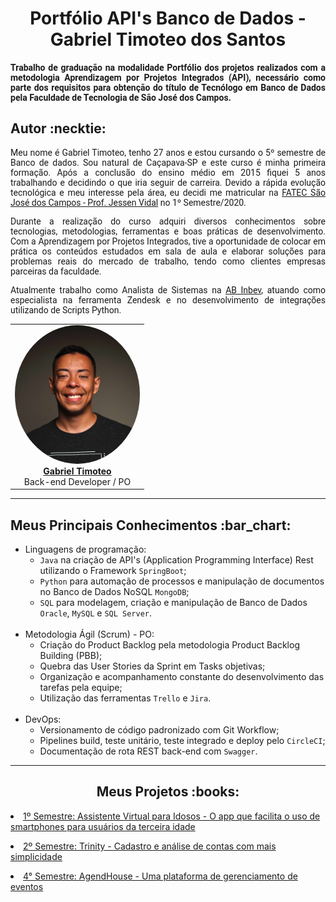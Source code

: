 <html>
<body>
  
 <h1 align="center"> Portfólio API's Banco de Dados - Gabriel Timoteo dos Santos</h1>  
  <h4 align="justify" style="font-family:roboto;"> Trabalho de graduação na modalidade Portfólio dos projetos realizados com a metodologia Aprendizagem por Projetos Integrados (API), necessário como parte dos requisitos para obtenção do título de Tecnólogo em Banco de Dados pela Faculdade de Tecnologia de São José dos Campos.</h4>
  
  <h2> Autor :necktie: </h2>
  
  <p align="justify" style="font-family:roboto;"> Meu nome é Gabriel Timoteo, tenho 27 anos e estou cursando o 5º semestre de Banco de dados. Sou natural de Caçapava-SP e este curso é minha primeira formação. Após a conclusão do ensino médio em 2015 fiquei 5 anos trabalhando e decidindo o que iria seguir de carreira. Devido a rápida evolução tecnológica e meu interesse pela área, eu decidi me matricular na <a href="https://fatecsjc-prd.azurewebsites.net/">FATEC São José dos Campos - Prof. Jessen Vidal</a> no 1º Semestre/2020.</p>
  <p align="justify" style="font-family:roboto;"> Durante a realização do curso adquiri diversos conhecimentos sobre tecnologias, metodologias, ferramentas e boas práticas de desenvolvimento. Com a Aprendizagem por Projetos Integrados, tive a oportunidade de colocar em prática os conteúdos estudados em sala de aula e elaborar soluções para problemas reais do mercado de trabalho, tendo como clientes empresas parceiras da faculdade. </p>
  <p align="justify" style="font-family:roboto;"> Atualmente trabalho como Analista de Sistemas na <a href="https://www.ab-inbev.com/">AB Inbev</a>, atuando como especialista na ferramenta Zendesk e no desenvolvimento de integrações utilizando de Scripts Python.</p>
  
  <table align="center">
<tr>
    <td align="center"><a href="https://www.linkedin.com/in/gabriel-timoteo-santos"><img style="border-radius: 50%;" src="https://github.com/gatimoteo/Portifolio/blob/main/images/GabrielTimoteo.png" width="200px;" alt=""/><br/><b>Gabriel Timoteo</b></a>
      <br/>
      Back-end Developer / PO
     </td>
   </tr>
  </table>
  
---

<h2> Meus Principais Conhecimentos :bar_chart:</h2>
<ul>
  <li>Linguagens de programação:
  <ul>
    <li><code>Java</code> na criação de API's (Application Programming Interface) Rest utilizando o Framework <code>SpringBoot</code>;</li>
    <li><code>Python</code> para automação de processos e manipulação de documentos no Banco de Dados NoSQL <code>MongoDB</code>;</li>
    <li><code>SQL</code> para modelagem, criação e manipulação de Banco de Dados <code>Oracle</code>, <code>MySQL</code> e <code>SQL Server</code>.</li>
    </ul></li>
  <br>
  <li> Metodologia Ágil (Scrum) - PO:
  <ul> 
    <li>Criação do Product Backlog pela metodologia Product Backlog Building (PBB);</li>
    <li>Quebra das User Stories da Sprint em Tasks objetivas;</li>
    <li>Organização e acompanhamento constante do desenvolvimento das tarefas pela equipe;</li>
    <li>Utilização das ferramentas <code>Trello</code> e <code>Jira</code>.</li> 
    </ul></li>
  <br>
  <li> DevOps:
  <ul> 
    <li>Versionamento de código padronizado com Git Workflow;</li>
    <li>Pipelines build, teste unitário, teste integrado e deploy pelo <code>CircleCI</code>;</li>
    <li>Documentação de rota REST back-end com <code>Swagger</code>.</li>
    </ul></li>
  </ul>

---

 <h2 align="center"> Meus Projetos :books:</h2>
 
   <p align="justify" style="font-family:roboto;"><li><a href="https://github.com/gatimoteo/Portifolio/blob/main/API_1.md"> 1º Semestre: Assistente Virtual para Idosos - O app que facilita o uso de smartphones para usuários da terceira idade</a></li></p>
   <p align="justify" style="font-family:roboto;"><li><a href="https://github.com/gatimoteo/Portifolio/blob/main/API_2.md"> 2º Semestre: Trinity - Cadastro e análise de contas com mais simplicidade</a></li></p>
   <p align="justify" style="font-family:roboto;"><li><a href="https://github.com/gatimoteo/Portifolio/blob/main/API_3.md"> 4° Semestre: AgendHouse - Uma plataforma de gerenciamento de eventos</a></li></p>

</body>
</html>
